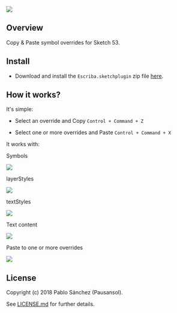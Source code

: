<img src='https://raw.githubusercontent.com/pausansol/escriba/master/images/cover.png'>

## Overview
Copy & Paste symbol overrides for Sketch 53.

## Install

* Download and install the `Escriba.sketchplugin` zip file [here](https://github.com/Pausansol/Escriba/releases/download/v1.0/Escriba.sketchplugin.zip).

## How it works?

It's simple:

* Select an override and Copy `Control + Command + Z`

* Select one or more overrides and Paste `Control + Command + X`


It works with:

Symbols

<img src='https://raw.githubusercontent.com/pausansol/escriba/master/images/pasteall.gif'>

layerStyles

<img src='https://raw.githubusercontent.com/pausansol/escriba/master/images/pasteall.gif'>

textStyles

<img src='https://raw.githubusercontent.com/pausansol/escriba/master/images/pasteall.gif'>

Text content

<img src='https://raw.githubusercontent.com/pausansol/escriba/master/images/pasteall.gif'>

Paste to one or more overrides

<img src='https://raw.githubusercontent.com/pausansol/escriba/master/images/pasteall.gif'>


## License
Copyright (c) 2018 Pablo Sánchez (Pausansol).

See [LICENSE.md](https://github.com/pausansol/escriba/blob/master/LICENSE.md) for further details.
